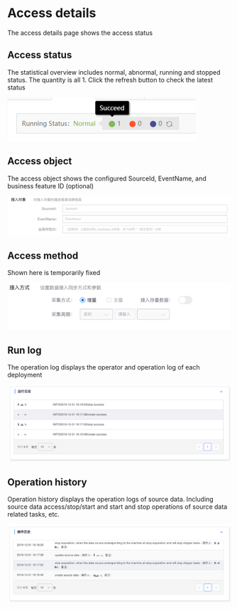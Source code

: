 # Access details

The access details page shows the access status

## Access status

The statistical overview includes normal, abnormal, running and stopped status. The quantity is all 1. Click the refresh button to check the latest status

![](../../../../assets/deploy_status_summary.png)

## Access object

The access object shows the configured SourceId, EventName, and business feature ID (optional)

![](../../../../assets/access_scope_tdm.png)

## Access method

Shown here is temporarily fixed

![](../../../../assets/access_method_tglog.png)

## Run log

The operation log displays the operator and operation log of each deployment

![](../../../../assets/access_log_tdm.png)



## Operation history

Operation history displays the operation logs of source data. Including source data access/stop/start and start and stop operations of source data related tasks, etc.

![](../../../../assets/access_history_tdm.png)